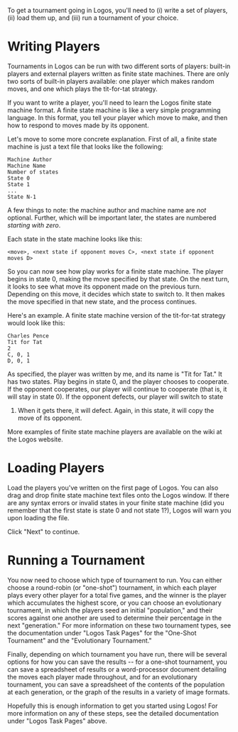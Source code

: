
To get a tournament going in Logos, you'll need to (i) write a set of players,
(ii) load them up, and (iii) run a tournament of your choice.

Writing Players
===============

Tournaments in Logos can be run with two different sorts of players: built-in
players and external players written as finite state machines.  There are only
two sorts of built-in players available: one player which makes random moves,
and one which plays the tit-for-tat strategy.

If you want to write a player, you'll need to learn the Logos finite state
machine format.  A finite state machine is like a very simple programming
language.  In this format, you tell your player which move to make, and then
how to respond to moves made by its opponent.

Let's move to some more concrete explanation.  First of all, a finite state 
machine is just a text file that looks like the following:

	Machine Author
	Machine Name
	Number of states
	State 0
	State 1
	...
	State N-1 

A few things to note: the machine author and machine name are *not* optional.
Further, which will be important later, the states are numbered *starting with
zero*.  

Each state in the state machine looks like this:

	<move>, <next state if opponent moves C>, <next state if opponent moves D>

So you can now see how play works for a finite state machine.  The player
begins in state 0, making the move specified by that state.  On the next turn,
it looks to see what move its opponent made on the previous turn.  Depending on
this move, it decides which state to switch to.  It then makes the move
specified in that new state, and the process continues.

Here's an example.  A finite state machine version of the tit-for-tat strategy
would look like this:

	Charles Pence
	Tit for Tat
	2
	C, 0, 1
	D, 0, 1

As specified, the player was written by me, and its name is "Tit for Tat."  It
has two states.  Play begins in state 0, and the player chooses to cooperate.
If the opponent cooperates, our player will continue to cooperate (that is, it
will stay in state 0).  If the opponent defects, our player will switch to state
1.  When it gets there, it will defect.  Again, in this state, it will copy the
move of its opponent.

More examples of finite state machine players are available on the wiki at the
Logos website.

Loading Players
===============

Load the players you've written on the first page of Logos.  You can also drag
and drop finite state machine text files onto the Logos window.  If there are
any syntax errors or invalid states in your finite state machine (did you
remember that the first state is state 0 and not state 1?), Logos will warn you
upon loading the file.

Click "Next" to continue.

Running a Tournament
====================

You now need to choose which type of tournament to run.  You can either choose
a round-robin (or "one-shot") tournament, in which each player plays every 
other player for a total five games, and the winner is the player which
accumulates the highest score, or you can choose an evolutionary tournament, in
which the players seed an initial "population," and their scores against one
another are used to determine their percentage in the next "generation."  For
more information on these two tournament types, see the documentation under
"Logos Task Pages" for the "One-Shot Tournament" and the "Evolutionary
Tournament."

Finally, depending on which tournament you have run, there will be several
options for how you can save the results -- for a one-shot tournament, you can
save a spreadsheet of results or a word-processor document detailing the moves
each player made throughout, and for an evolutionary tournament, you can save a
spreadsheet of the contents of the population at each generation, or the graph
of the results in a variety of image formats.

Hopefully this is enough information to get you started using Logos!  For more
information on any of these steps, see the detailed documentation under "Logos 
Task Pages" above.
